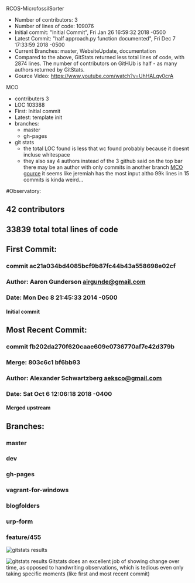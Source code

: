 RCOS-MicrofossilSorter
- Number of contributors: 3
- Number of lines of code: 109076
- Initial commit: "Initial Commit", Fri Jan 26 16:59:32 2018 -0500
- Latest Commit: "half approach.py function documented", Fri Dec 7 17:33:59 2018 -0500
- Current Branches: master, WebsiteUpdate, documentation
- Compared to the above, GitStats returned less total lines of code, with 2874 lines. The number of contributors on GitHUb is half - as many authors returned by GitStats.
- Gource Video: https://www.youtube.com/watch?v=UhHALqy0crA

MCO
- contributers 3
- LOC 103388
- First: Initial commit
- Latest: template init
- branches:
	- master
	- gh-pages
- git stats
	- the total LOC found is less that wc found probably because it doesnt incluse whitespace
	- they also say 4 authors instead of the 3 github said on the top bar there may be an author with only commits in another branch
[MCO gource](http://www.bierysbargainbarn.com/gource.mp4)
it seems like jeremiah has the most input altho 99k lines in 15 commits is kinda weird...

#Observatory:
## 42 contributors
## 33839 total total lines of code
## First Commit: 
### commit ac21a034bd4085bcf9b87fc44b43a558698e02cf
### Author: Aaron Gunderson <airgunde@gmail.com>
### Date:   Mon Dec 8 21:45:33 2014 -0500
#### Initial commit
## Most Recent Commit:
### commit fb202da270f620caae609e0736770af7e42d379b
### Merge: 803c6c1 bf6bb93
### Author: Alexander Schwartzberg <aeksco@gmail.com>
### Date:   Sat Oct 6 12:06:18 2018 -0400
#### Merged upstream
## Branches:
### master
### dev
### gh-pages
### vagrant-for-windows
### blogfolders
### urp-form
### feature/455

![gitstats results](gitstats.jpg)


![gitstats results](gitstatsGraph.jpg)
Gitstats does an excellent job of showing change over time, as
opposed to handwriting observations, which is tedious even only
taking specific moments (like first and most recent commit)
